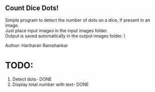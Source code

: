 ## Count Dice Dots!
Simple program to detect the number of dots on a dice, if present in an image.\
Just place input images in the input images folder. \
Output is saved automatically in the output images folder. \

Author: Hariharan Ramshankar


# TODO:
1) Detect dots- DONE
2) Display total number with text- DONE

